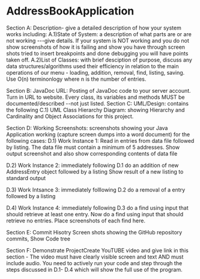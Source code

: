 # AddressBookApplication
Section A: Description- give a detailed description of how your system works including:
A.1)State of System: a description of what parts are or are not working ---give details. If your system is NOT working and you do not show screenshots of how it is failing and show you have through screen shots tried to insert breakpoints and done debugging you will have points taken off.
A.2)List of Classes: with brief desciption of purpose, discuss any data structures/algorithms used their efficiency in relation to the main operations of our menu - loading, addition, removal, find, listing, saving. Use O(n) terminonlogy where n is the number of entries.

Section B: JavaDoc URL: Posting of JavaDoc code to your server account. Turn in URL to website. Every class, its variables and methods MUST be documented/described --not just listed.
Section C: UML/Design: contains the following
C.1) UML Class Hierarchy Diagram: showing Hierarchy and Cardinality and Object Associations for this project.

Section D: Working Screenshots: screenshots showing your Java Application working (capture screen dumps into a word document) for the following cases:
D.1) Work Instance 1: Read in entries from data file followed by listing. The data file must contain a minimum of 5 addresses. Show output screenshot and also show corresponding contents of data file

D.2) Work Instance 2: immediately following D.1 do an addition of new AddressEntry object followed by a listing
Show result of a new listing to standard output

D.3) Work Intsance 3: immediately folllowing D.2 do a removal of a entry followed by a listing

D.4) Work Instance 4: immediately following D.3 do a find using input that should retrieve at least one entry. Now do a find using input that should retrieve no entries.
Place screenshots of each find here.


Section E: Commit Hisotry Screen shots showing the GitHub repository commits, Show Code tree

Section F: Demonstrate ProjectCreate YouTUBE video and give link in this section - The video must have clearly visible screen and text AND must include audio. You need to actively run your code and step through the steps discussed in D.1- D.4 which will show the full use of the program.
